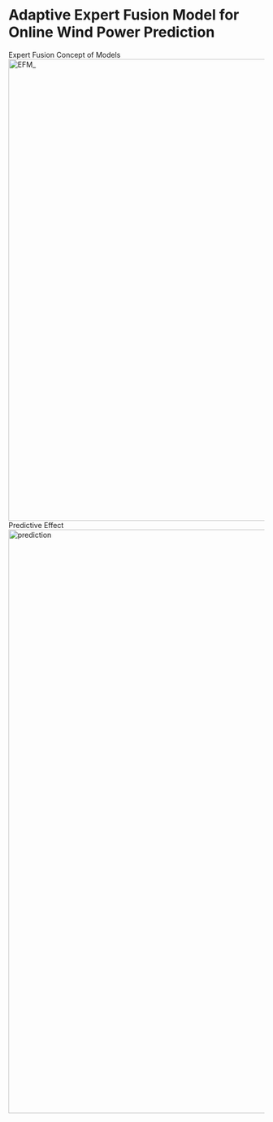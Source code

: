 # Adaptive Expert Fusion Model for Online Wind Power Prediction
Expert Fusion Concept of Models
<img width="908" alt="EFM_" src="https://github.com/user-attachments/assets/10af3381-81a4-419c-8d6e-dafe364546b7">
Predictive Effect
<img width="1148" alt="prediction" src="https://github.com/user-attachments/assets/2e81cf8b-5727-48dd-b568-51bc85b681ff">
